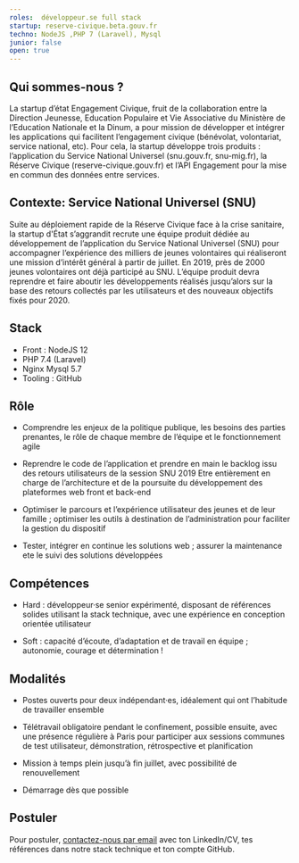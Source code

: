 ```yaml
---
roles:  développeur.se full stack
startup: reserve-civique.beta.gouv.fr
techno: NodeJS ,PHP 7 (Laravel), Mysql
junior: false
open: true
---
```



## Qui sommes-nous ?

La startup d’état Engagement Civique, fruit de la collaboration entre la Direction Jeunesse, Education Populaire et Vie Associative du Ministère de l’Education Nationale et la Dinum, a pour mission de développer et intégrer les applications qui facilitent l’engagement civique (bénévolat, volontariat, service national, etc). Pour cela, la startup développe trois produits : l’application du Service National Universel (snu.gouv.fr, snu-mig.fr), la Réserve Civique (reserve-civique.gouv.fr) et l’API Engagement pour la mise en commun des données entre services. 

## Contexte: Service National Universel (SNU)

Suite au déploiement rapide de la Réserve Civique face à la crise sanitaire, la startup d'État s’aggrandit recrute une équipe produit dédiée au développement de l’application du Service National Universel (SNU) pour accompagner l’expérience des milliers de jeunes volontaires qui réaliseront une mission d’intérêt général à partir de juillet. En 2019, près de 2000 jeunes volontaires ont déjà participé au SNU. L’équipe produit devra reprendre et faire aboutir les développements réalisés jusqu’alors sur la base des retours collectés par les utilisateurs et des nouveaux objectifs fixés pour 2020.



## Stack

- Front : NodeJS 12 
- PHP 7.4 (Laravel)
- Nginx Mysql 5.7
- Tooling : GitHub


## Rôle

- Comprendre les enjeux de la politique publique, les besoins des parties prenantes, le rôle de chaque membre de l’équipe et le fonctionnement agile

- Reprendre le code de l’application et prendre en main le backlog issu des retours utilisateurs de la session SNU 2019
Etre entièrement en charge de l’architecture et de la poursuite du développement des plateformes web front et back-end

- Optimiser le parcours et l’expérience utilisateur des jeunes et de leur famille ; optimiser les outils à destination de l’administration pour faciliter la gestion du dispositif

- Tester, intégrer en continue les solutions web ; assurer la maintenance ete le suivi des solutions développées


## Compétences

- Hard : développeur·se senior expérimenté, disposant de références solides utilisant la stack technique, avec une expérience en conception orientée utilisateur

- Soft : capacité d’écoute, d’adaptation et de travail en équipe ; autonomie, courage et détermination !

## Modalités

- Postes ouverts pour deux indépendant·es, idéalement qui ont l’habitude de travailler ensemble

- Télétravail obligatoire pendant le confinement, possible  ensuite, avec une présence régulière à Paris pour participer aux sessions communes de test utilisateur, démonstration, rétrospective et planification

- Mission à temps plein jusqu’à fin juillet, avec possibilité de renouvellement

- Démarrage dès que possible


## Postuler

Pour postuler, [contactez-nous par email](mailto:engagement.civique2020@gmail.com) avec ton LinkedIn/CV, tes références dans notre stack technique et ton compte GitHub.

